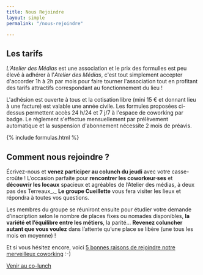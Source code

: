 ```yaml
---
title: Nous Rejoindre
layout: simple
permalink: "/nous-rejoindre"

---
```

## Les tarifs

_L'Atelier des Médias_ est une association et le prix des formulles est peu élevé à adhérer à
l'_Atelier des Médias_, c'est tout simplement accepter d'accorder 1h à 2h par mois pour faire
tourner l'association tout en profitant des tarifs attractifs correspondant au fonctionnement du lieu !

L'adhésion est ouverte à tous et la cotisation libre (mini 15 € et donnant lieu à une facture) est
valable une année civile. Les formules proposées ci-dessus permettent accès 24 h/24 et 7 j/7
à l'espace de coworking par badge. Le règlement s'effectue mensuellement par prélèvement automatique
et la suspension d'abonnement nécessite 2 mois de préavis.

{% include formulas.html %}

## Comment nous rejoindre ?

Écrivez-nous et **venez participer au colunch du jeudi** avec votre casse-croûte ! L’occasion parfaite pour **rencontrer les coworkeur·ses** et **découvrir les locaux** spacieux et agréables de l’Atelier des médias, à deux pas des Terreaux_._ **Le groupe Cueillette** vous fera visiter les lieux et répondra à toutes vos questions.

Les membres du groupe se réuniront ensuite pour étudier votre demande d’inscription selon le nombre de places fixes ou nomades disponibles, **la variété et l’équilibre entre les métiers**, la parité… **Revenez coluncher** **autant que vous voulez** dans l’attente qu’une place se libère (une tous les mois en moyenne) !

Et si vous hésitez encore, voici [5 bonnes raisons de rejoindre notre merveilleux coworking]() :-)

<a class="button" href="/contact">Venir au co-lunch</a>